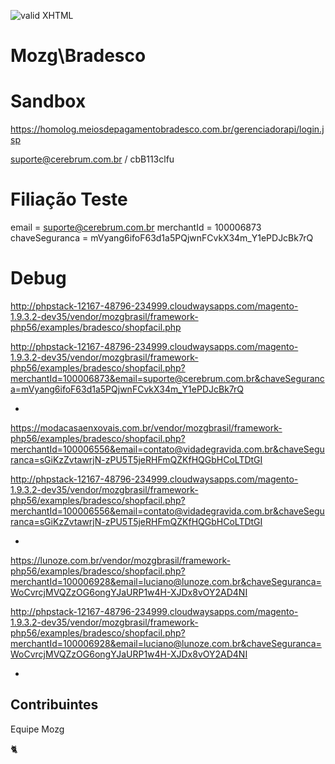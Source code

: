 [checkmark]: https://raw.githubusercontent.com/mozgbrasil/mozgbrasil.github.io/master/assets/images/logos/logo_32_32.png "MOZG"
![valid XHTML][checkmark]

# Mozg\Bradesco

# Sandbox

https://homolog.meiosdepagamentobradesco.com.br/gerenciadorapi/login.jsp

suporte@cerebrum.com.br / cbB113clfu

# Filiação Teste

email = suporte@cerebrum.com.br
merchantId = 100006873
chaveSeguranca = mVyang6ifoF63d1a5PQjwnFCvkX34m_Y1ePDJcBk7rQ

# Debug

http://phpstack-12167-48796-234999.cloudwaysapps.com/magento-1.9.3.2-dev35/vendor/mozgbrasil/framework-php56/examples/bradesco/shopfacil.php

http://phpstack-12167-48796-234999.cloudwaysapps.com/magento-1.9.3.2-dev35/vendor/mozgbrasil/framework-php56/examples/bradesco/shopfacil.php?merchantId=100006873&email=suporte@cerebrum.com.br&chaveSeguranca=mVyang6ifoF63d1a5PQjwnFCvkX34m_Y1ePDJcBk7rQ

-

https://modacasaenxovais.com.br/vendor/mozgbrasil/framework-php56/examples/bradesco/shopfacil.php?merchantId=100006556&email=contato@vidadegravida.com.br&chaveSeguranca=sGiKzZvtawrjN-zPU5T5jeRHFmQZKfHQGbHCoLTDtGI

http://phpstack-12167-48796-234999.cloudwaysapps.com/magento-1.9.3.2-dev35/vendor/mozgbrasil/framework-php56/examples/bradesco/shopfacil.php?merchantId=100006556&email=contato@vidadegravida.com.br&chaveSeguranca=sGiKzZvtawrjN-zPU5T5jeRHFmQZKfHQGbHCoLTDtGI

-

https://lunoze.com.br/vendor/mozgbrasil/framework-php56/examples/bradesco/shopfacil.php?merchantId=100006928&email=luciano@lunoze.com.br&chaveSeguranca=WoCvrcjMVQZzOG6ongYJaURP1w4H-XJDx8vOY2AD4NI

http://phpstack-12167-48796-234999.cloudwaysapps.com/magento-1.9.3.2-dev35/vendor/mozgbrasil/framework-php56/examples/bradesco/shopfacil.php?merchantId=100006928&email=luciano@lunoze.com.br&chaveSeguranca=WoCvrcjMVQZzOG6ongYJaURP1w4H-XJDx8vOY2AD4NI

-


## Contribuintes

Equipe Mozg

:cat2:

